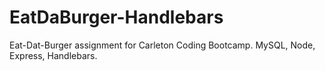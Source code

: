 # EatDaBurger-Handlebars
Eat-Dat-Burger assignment for Carleton Coding Bootcamp.  MySQL, Node, Express, Handlebars.
